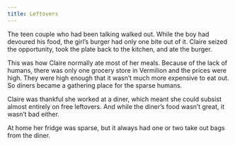 ```yaml
---
title: Leftovers
---
```


The teen couple who had been talking walked out. While the boy had devoured his food, the girl’s burger had only one bite out of it. Claire seized the opportunity, took the plate back to the kitchen, and ate the burger. 

This was how Claire normally ate most of her meals. Because of the lack of humans, there was only one grocery store in Vermilion and the prices were high. They were high enough that it wasn’t much more expensive to eat out. So diners became a gathering place for the sparse humans. 

Claire was thankful she worked at a diner, which meant she could subsist almost entirely on free leftovers. And while the diner’s food wasn’t great, it wasn’t bad either.

At home her fridge was sparse, but it always had one or two take out bags from the diner.
